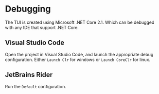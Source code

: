 # Debugging
The TUI is created using Microsoft .NET Core 2.1. Which can be debugged with any IDE that support .NET Core.

## Visual Studio Code
Open the project in Visual Studio Code, and launch the appropriate debug configuration. Either `Launch Clr` for windows or `Launch CoreClr` for linux.

## JetBrains Rider
Run the `Default` configuration.